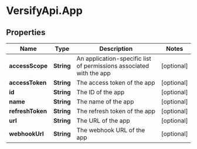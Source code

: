 # VersifyApi.App

## Properties

Name | Type | Description | Notes
------------ | ------------- | ------------- | -------------
**accessScope** | **String** | An application-specific list of permissions associated with the app | [optional] 
**accessToken** | **String** | The access token of the app | [optional] 
**id** | **String** | The ID of the app | [optional] 
**name** | **String** | The name of the app | [optional] 
**refreshToken** | **String** | The refresh token of the app | [optional] 
**url** | **String** | The URL of the app | [optional] 
**webhookUrl** | **String** | The webhook URL of the app | [optional] 


